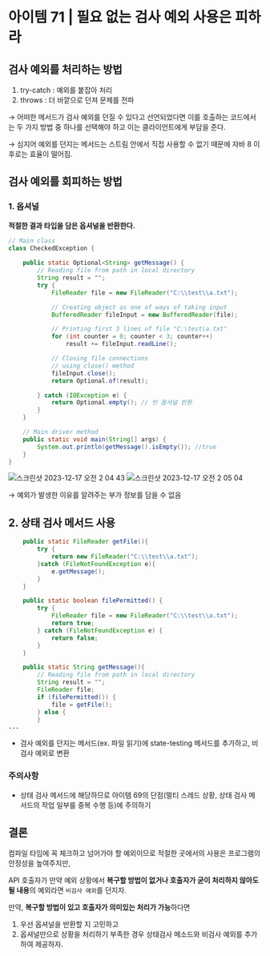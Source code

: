 # 아이템 71 | 필요 없는 검사 예외 사용은 피하라

## 검사 예외를 처리하는 방법
1. try-catch : 예외를 붙잡아 처리
2. throws : 더 바깥으로 던져 문제를 전파 

→ 어떠한 메서드가 검사 예외를 던질 수 있다고 선언되었다면 이를 호출하는 코드에서는 두 가지 방법 중 하나를 선택해야 하고 이는 클라이언트에게 부담을 준다.

→ 심지어 예외를 던지는 메서드는 스트림 안에서 직접 사용할 수 없기 때문에 자바 8 이후로는 효율이 떨어짐.


## 검사 예외를 회피하는 방법
### 1. 옵셔널
**적절한 결과 타입을 담은 옵셔널을 반환한다.**
```java
// Main class
class CheckedException {
    
    public static Optional<String> getMessage() {
        // Reading file from path in local directory
        String result = "";
        try {
            FileReader file = new FileReader("C:\\test\\a.txt");

            // Creating object as one of ways of taking input
            BufferedReader fileInput = new BufferedReader(file);

            // Printing first 3 lines of file "C:\test\a.txt"
            for (int counter = 0; counter < 3; counter++)
                result += fileInput.readLine();

            // Closing file connections
            // using close() method
            fileInput.close();
            return Optional.of(result);

        } catch (IOException e) {
            return Optional.empty(); // 빈 옵셔널 반환
        }
    }

    // Main driver method
    public static void main(String[] args) {
        System.out.println(getMessage().isEmpty()); //true
    }
}
```
![스크린샷 2023-12-17 오전 2 04 43](https://github.com/Yooa-Backend-Study/effective-java-book/assets/78305392/c2757650-50cc-4f0f-bbce-f1e1f506c4f2)
![스크린샷 2023-12-17 오전 2 05 04](https://github.com/Yooa-Backend-Study/effective-java-book/assets/78305392/bb004fc2-e31d-4773-958f-699a1eb0a274)

→ 예외가 발생한 이유를 알려주는 부가 정보를 담을 수 없음 

## 2. 상태 검사 메서드 사용
```java 
    public static FileReader getFile(){
        try {
            return new FileReader("C:\\test\\a.txt");
        }catch (FileNotFoundException e){
            e.getMessage();
        }
    }

    public static boolean filePermitted() {
        try {
            FileReader file = new FileReader("C:\\test\\a.txt");
            return true;
        } catch (FileNotFoundException e) {
            return false;
        }
    }

    public static String getMessage(){
        // Reading file from path in local directory
        String result = "";
        FileReader file;
        if (filePermitted()) {
            file = getFile();
        } else {
        }
...

```

- 검사 예외를 던지는 메서드(ex. 파일 읽기)에 state-testing 메서드를 추가하고, 비검사 예외로 변환

### 주의사항
- 상태 검사 메서드에 해당하므로 아이템 69의 단점(멀티 스레드 상황, 상태 검사 메서드의 작업 일부를 중복 수행 등)에 주의하기 

## 결론
컴파일 타임에 꼭 체크하고 넘어가야 할 예외이므로 적절한 곳에서의 사용은 프로그램의 안정성을 높여주지만, 

API 호출자가 만약 예외 상황에서 **복구할 방법이 없거나 호출자가 굳이 처리하지 않아도 될 내용**의 예외라면 `비검사 예외`를 던지자.

만약, **복구할 방법이 있고 호출자가 의미있는 처리가 가능**하다면 
1. 우선 옵셔널을 반환할 지 고민하고 
2. 옵셔널만으로 상황을 처리하기 부족한 경우 상태검사 메소드와 비검사 예외를 추가하여 제공하자. 

